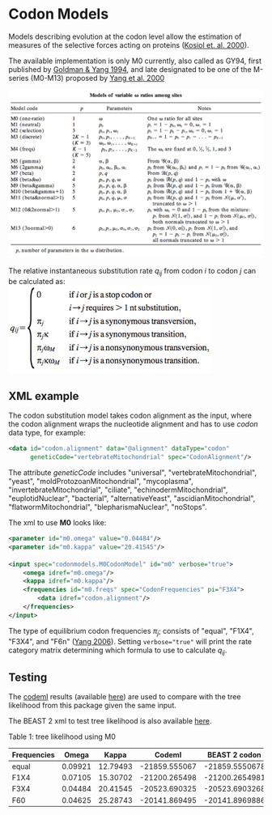 # Codon Models

Models describing evolution at the codon level allow 
the estimation of measures of the selective forces 
acting on proteins 
([Kosiol et. al. 2000](https://academic.oup.com/mbe/article-abstract/24/7/1464/986344)). 

The available implementation is only M0 currently, 
also called as GY94, first published by 
[Goldman & Yang 1994](https://academic.oup.com/mbe/article-abstract/11/5/725/1008711), 
and late designated to be one of the M-series (M0-M13) proposed by 
[Yang et al. 2000](http://www.genetics.org/content/155/1/431.short)

<img src="./figures/MSeriesFull.png" width="750" alt="M series">

The relative instantaneous substitution rate _q<sub>ij</sub>_ from codon _i_ to codon _j_ 
can be calculated as:
<img src="./figures/codon-q.png" width="400" alt="Substitution rate from codon i to codon j">

## XML example

The codon substitution model takes codon alignment as the input, 
where the codon alignment wraps the nucleotide alignment 
and has to use _codon_ data type, 
for example:

```xml
<data id="codon.alignment" data="@alignment" dataType="codon" 
      geneticCode="vertebrateMitochondrial" spec="CodonAlignment"/>
```

The attribute _geneticCode_ includes "universal", "vertebrateMitochondrial", 
"yeast", "moldProtozoanMitochondrial", "mycoplasma", "invertebrateMitochondrial", 
"ciliate", "echinodermMitochondrial", "euplotidNuclear", "bacterial", 
"alternativeYeast", "ascidianMitochondrial", "flatwormMitochondrial", 
"blepharismaNuclear", "noStops".

The xml to use __M0__ looks like:

```xml
<parameter id="m0.omega" value="0.04484"/>
<parameter id="m0.kappa" value="20.41545"/>

<input spec="codonmodels.M0CodonModel" id="m0" verbose="true">
    <omega idref="m0.omega"/>
    <kappa idref="m0.kappa"/>
    <frequencies id="m0.freqs" spec="CodonFrequencies" pi="F3X4">
        <data idref="codon.alignment"/>
    </frequencies>
</input>
```

The type of equilibrium codon frequencies _π<sub>j</sub>_; consists of 
"equal", "F1X4", "F3X4", and "F6n" 
([Yang 2006](https://www.amazon.com/Computational-Molecular-Evolution-Oxford-Ecology/dp/0198567022/ref=ed_oe_p/102-1394520-6676140)). 
Setting `verbose="true"` will print the rate category matrix determining 
which formula to use to calculate _q<sub>ij</sub>_.

## Testing

The [codeml](http://abacus.gene.ucl.ac.uk/software/paml.html) results 
(available [here](./codeml)) are used to compare with
the tree likelihood from this package given the same input. 

The BEAST 2 xml to test tree likelihood is also available 
[here](./examples/testCodonLikelihood.xml).

Table 1: tree likelihood using M0 

| Frequencies  | Omega  | Kappa | Codeml  | BEAST 2 codon model |
| ------------- | ------------- | ------------- | ------------- | ------------- |
| equal  | 0.09921  | 12.79493  | -21859.555067  | -21859.555067828274  |
| F1X4  | 0.07105  | 15.30702  | -21200.265498  | -21200.265498185152  |
| F3X4  | 0.04484  | 20.41545  | -20523.690325  | -20523.6903268066  |
| F60  | 0.04625  | 25.28743  | -20141.869495  | -20141.896988667882  |
